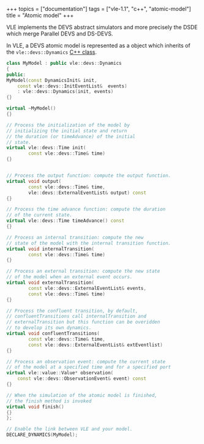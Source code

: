 +++
topics = ["documentation"]
tags = ["vle-1.1", "c++", "atomic-model"]
title = "Atomic model"
+++


VLE implements the DEVS abstract simulators and more precisely the DSDE which
merge Parallel DEVS and DS-DEVS.

In VLE, a DEVS atomic model is represented as a object which inherits of the
`vle::devs::Dynamics` [C++
class](https://github.com/vle-forge/vle/blob/master/src/vle/devs/Dynamics.hpp).

```c++
class MyModel : public vle::devs::Dynamics
{
public:
MyModel(const DynamicsInit& init,
	const vle::devs::InitEventList&  events)
    : vle::devs::Dynamics(init, events)
{}

virtual ~MyModel()
{}

// Process the initialization of the model by
// initializing the initial state and return
// the duration (or timeAdvance) of the initial
// state.
virtual vle::devs::Time init(
	    const vle::devs::Time& time)
{}


// Process the output function: compute the output function.
virtual void output(
	    const vle::devs::Time& time,
	    vle::devs::ExternalEventList& output) const
{}

// Process the time advance function: compute the duration
// of the current state.
virtual vle::devs::Time timeAdvance() const
{}

// Process an internal transition: compute the new
// state of the model with the internal transition function.
virtual void internalTransition(
	    const vle::devs::Time& time)
{}

// Process an external transition: compute the new state
// of the model when an external event occurs.
virtual void externalTransition(
	    const vle::devs::ExternalEventList& events,
	    const vle::devs::Time& time)
{}

// Process the confluent transition, by default,
// confluentTransitions call internalTransition and
// externalTransition but this function can be overidden
// to develop its own dynamics.
virtual void confluentTransitions(
	    const vle::devs::Time& time,
	    const vle::devs::ExternalEventList& extEventlist)
{}

// Process an observation event: compute the current state
// of the model at a specified time and for a specified port
virtual vle::value::Value* observation(
	const vle::devs::ObservationEvent& event) const
{}

// When the simulation of the atomic model is finished,
// the finish method is invoked
virtual void finish()
{}
};

// Enable the link between VLE and your model.
DECLARE_DYNAMICS(MyModel);
```
